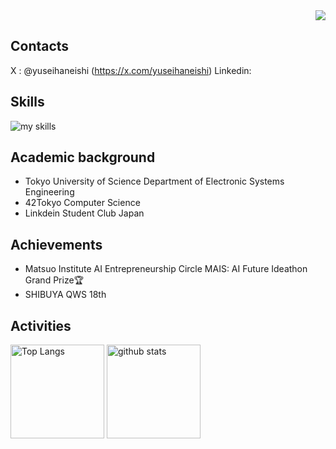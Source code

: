<div align="right">
  <img src="https://komarev.com/ghpvc/?username=yuseihaneishi" />
</div>

## Contacts
X : @yuseihaneishi (https://x.com/yuseihaneishi)
Linkedin: 
<br>

## Skills
<img alt="my skills" src="https://skillicons.dev/icons?theme=dark&perline=7&i=python,go,c" />

## Academic background
- Tokyo University of Science Department of Electronic Systems Engineering
- 42Tokyo Computer Science
- Linkdein Student Club Japan 

## Achievements
- Matsuo Institute AI Entrepreneurship Circle MAIS: AI Future Ideathon Grand Prize🏆
- SHIBUYA QWS 18th


## Activities
<div align="left"> 
  <img alt="Top Langs" height="150px" src="https://github-readme-stats.vercel.app/api/top-langs/?username=yuseihaneishi&layout=compact&show_icons=true&theme=onedark" />
  <img alt="github stats" height="150px" src="https://github-readme-stats.vercel.app/api?username=yuseihaneishi&theme=onedark&show_icons=ture" />
</p>
</div>
